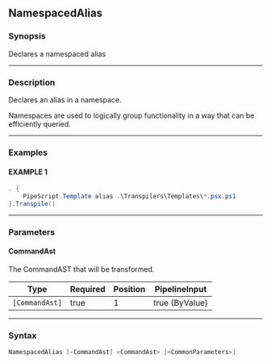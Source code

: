 NamespacedAlias
---------------




### Synopsis
Declares a namespaced alias



---


### Description

Declares an alias in a namespace.

Namespaces are used to logically group functionality in a way that can be efficiently queried.



---


### Examples
#### EXAMPLE 1
```PowerShell
. {
    PipeScript.Template alias .\Transpilers\Templates\*.psx.ps1
}.Transpile()
```



---


### Parameters
#### **CommandAst**

The CommandAST that will be transformed.






|Type          |Required|Position|PipelineInput |
|--------------|--------|--------|--------------|
|`[CommandAst]`|true    |1       |true (ByValue)|





---


### Syntax
```PowerShell
NamespacedAlias [-CommandAst] <CommandAst> [<CommonParameters>]
```

